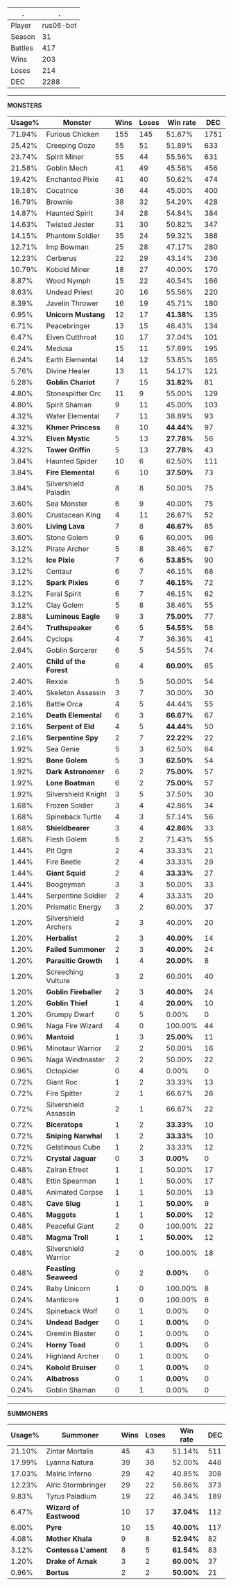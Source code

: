 .|.
|-|-
Player|rus06-bot
Season|31
Battles|417
Wins|203
Loses|214
DEC|2288

---
**MONSTERS**

Usage%|Monster|Wins|Loses|Win rate|DEC|
-|-|-|-|-|-|
71.94%|Furious Chicken|155|145|51.67%|1751|
25.42%|Creeping Ooze|55|51|51.89%|633|
23.74%|Spirit Miner|55|44|55.56%|631|
21.58%|Goblin Mech|41|49|45.56%|456|
19.42%|Enchanted Pixie|41|40|50.62%|474|
19.18%|Cocatrice|36|44|45.00%|400|
16.79%|Brownie|38|32|54.29%|428|
14.87%|Haunted Spirit|34|28|54.84%|384|
14.63%|Twisted Jester|31|30|50.82%|347|
14.15%|Phantom Soldier|35|24|59.32%|388|
12.71%|Imp Bowman|25|28|47.17%|280|
12.23%|Cerberus|22|29|43.14%|236|
10.79%|Kobold Miner|18|27|40.00%|170|
8.87%|Wood Nymph|15|22|40.54%|166|
8.63%|Undead Priest|20|16|55.56%|220|
8.39%|Javelin Thrower|16|19|45.71%|180|
6.95%|**Unicorn Mustang**|12|17|**41.38%**|135|
6.71%|Peacebringer|13|15|46.43%|134|
6.47%|Elven Cutthroat|10|17|37.04%|101|
6.24%|Medusa|15|11|57.69%|195|
6.24%|Earth Elemental|14|12|53.85%|165|
5.76%|Divine Healer|13|11|54.17%|121|
5.28%|**Goblin Chariot**|7|15|**31.82%**|81|
4.80%|Stonesplitter Orc|11|9|55.00%|129|
4.80%|Spirit Shaman|9|11|45.00%|103|
4.32%|Water Elemental|7|11|38.89%|93|
4.32%|**Khmer Princess**|8|10|**44.44%**|97|
4.32%|**Elven Mystic**|5|13|**27.78%**|56|
4.32%|**Tower Griffin**|5|13|**27.78%**|43|
3.84%|Haunted Spider|10|6|62.50%|111|
3.84%|**Fire Elemental**|6|10|**37.50%**|73|
3.84%|Silvershield Paladin|8|8|50.00%|75|
3.60%|Sea Monster|6|9|40.00%|75|
3.60%|Crustacean King|4|11|26.67%|52|
3.60%|**Living Lava**|7|8|**46.67%**|85|
3.60%|Stone Golem|9|6|60.00%|96|
3.12%|Pirate Archer|5|8|38.46%|67|
3.12%|**Ice Pixie**|7|6|**53.85%**|90|
3.12%|Centaur|6|7|46.15%|68|
3.12%|**Spark Pixies**|6|7|**46.15%**|72|
3.12%|Feral Spirit|6|7|46.15%|62|
3.12%|Clay Golem|5|8|38.46%|55|
2.88%|**Luminous Eagle**|9|3|**75.00%**|77|
2.64%|**Truthspeaker**|6|5|**54.55%**|58|
2.64%|Cyclops|4|7|36.36%|41|
2.64%|Goblin Sorcerer|6|5|54.55%|74|
2.40%|**Child of the Forest**|6|4|**60.00%**|65|
2.40%|Rexxie|5|5|50.00%|54|
2.40%|Skeleton Assassin|3|7|30.00%|30|
2.16%|Battle Orca|4|5|44.44%|55|
2.16%|**Death Elemental**|6|3|**66.67%**|67|
2.16%|**Serpent of Eld**|4|5|**44.44%**|50|
2.16%|**Serpentine Spy**|2|7|**22.22%**|22|
1.92%|Sea Genie|5|3|62.50%|64|
1.92%|**Bone Golem**|5|3|**62.50%**|54|
1.92%|**Dark Astronomer**|6|2|**75.00%**|57|
1.92%|**Lone Boatman**|6|2|**75.00%**|57|
1.92%|Silvershield Knight|3|5|37.50%|30|
1.68%|Frozen Soldier|3|4|42.86%|34|
1.68%|Spineback Turtle|4|3|57.14%|56|
1.68%|**Shieldbearer**|3|4|**42.86%**|33|
1.68%|Flesh Golem|5|2|71.43%|55|
1.44%|Pit Ogre|2|4|33.33%|21|
1.44%|Fire Beetle|2|4|33.33%|29|
1.44%|**Giant Squid**|2|4|**33.33%**|27|
1.44%|Boogeyman|3|3|50.00%|33|
1.44%|Serpentine Soldier|2|4|33.33%|20|
1.20%|Prismatic Energy|3|2|60.00%|37|
1.20%|Silvershield Archers|2|3|40.00%|20|
1.20%|**Herbalist**|2|3|**40.00%**|14|
1.20%|**Failed Summoner**|2|3|**40.00%**|24|
1.20%|**Parasitic Growth**|1|4|**20.00%**|8|
1.20%|Screeching Vulture|3|2|60.00%|40|
1.20%|**Goblin Fireballer**|2|3|**40.00%**|24|
1.20%|**Goblin Thief**|1|4|**20.00%**|10|
1.20%|Grumpy Dwarf|0|5|0.00%|0|
0.96%|Naga Fire Wizard|4|0|100.00%|44|
0.96%|**Mantoid**|1|3|**25.00%**|11|
0.96%|Minotaur Warrior|2|2|50.00%|16|
0.96%|Naga Windmaster|2|2|50.00%|22|
0.96%|Octopider|0|4|0.00%|0|
0.72%|Giant Roc|1|2|33.33%|13|
0.72%|Fire Spitter|2|1|66.67%|26|
0.72%|Silvershield Assassin|2|1|66.67%|22|
0.72%|**Biceratops**|1|2|**33.33%**|10|
0.72%|**Sniping Narwhal**|1|2|**33.33%**|10|
0.72%|Gelatinous Cube|1|2|33.33%|12|
0.72%|**Crystal Jaguar**|0|3|**0.00%**|0|
0.48%|Zalran Efreet|1|1|50.00%|17|
0.48%|Ettin Spearman|1|1|50.00%|17|
0.48%|Animated Corpse|1|1|50.00%|13|
0.48%|**Cave Slug**|1|1|**50.00%**|9|
0.48%|**Maggots**|1|1|**50.00%**|12|
0.48%|Peaceful Giant|2|0|100.00%|22|
0.48%|**Magma Troll**|1|1|**50.00%**|12|
0.48%|Silvershield Warrior|2|0|100.00%|18|
0.48%|**Feasting Seaweed**|0|2|**0.00%**|0|
0.24%|Baby Unicorn|1|0|100.00%|8|
0.24%|Manticore|1|0|100.00%|8|
0.24%|Spineback Wolf|0|1|0.00%|0|
0.24%|**Undead Badger**|0|1|**0.00%**|0|
0.24%|Gremlin Blaster|0|1|0.00%|0|
0.24%|**Horny Toad**|0|1|**0.00%**|0|
0.24%|Highland Archer|0|1|0.00%|0|
0.24%|**Kobold Bruiser**|0|1|**0.00%**|0|
0.24%|**Albatross**|0|1|**0.00%**|0|
0.24%|Goblin Shaman|0|1|0.00%|0|

---
**SUMMONERS**

Usage%|Summoner|Wins|Loses|Win rate|DEC|
-|-|-|-|-|-|
21.10%|Zintar Mortalis|45|43|51.14%|511|
17.99%|Lyanna Natura|39|36|52.00%|448|
17.03%|Malric Inferno|29|42|40.85%|308|
12.23%|Alric Stormbringer|29|22|56.86%|373|
9.83%|Tyrus Paladium|19|22|46.34%|189|
6.47%|**Wizard of Eastwood**|10|17|**37.04%**|112|
6.00%|**Pyre**|10|15|**40.00%**|117|
4.08%|**Mother Khala**|9|8|**52.94%**|82|
3.12%|**Contessa L'ament**|8|5|**61.54%**|83|
1.20%|**Drake of Arnak**|3|2|**60.00%**|37|
0.96%|**Bortus**|2|2|**50.00%**|21|
